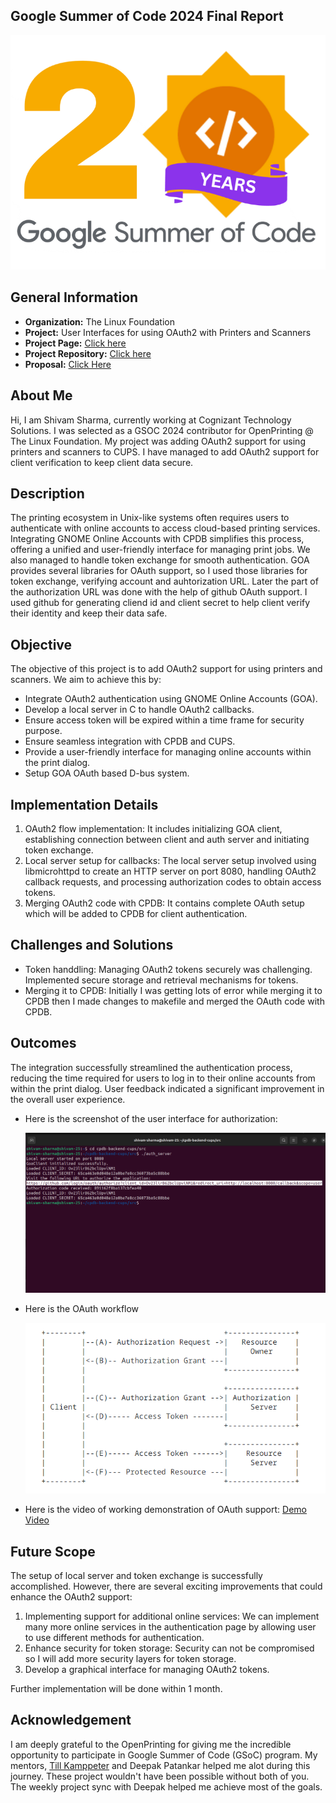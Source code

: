 ## Google Summer of Code 2024 Final Report

<p align="center">
  <img src="https://github.com/shivamsharma2509/GSOC24/blob/main/img/GSoC-20-years.png">
  </p>

## General Information

- **Organization:** The Linux Foundation <br/>
- **Project:** User Interfaces for using OAuth2 with Printers and Scanners <br/>
- **Project Page:** [Click here](https://wiki.linuxfoundation.org/gsoc/google-summer-code-2024-openprinting-projects) <br/>
- **Project Repository:** [Click here](https://github.com/shivamsharma2509/cpdb-backend-cups) <br/>
- **Proposal:** [Click Here](https://drive.google.com/file/d/1BQcyW8WkD_lmbC8qw1ziu-09sWNfKOtN/view?usp=sharing) <br/>

## About Me

Hi, I am Shivam Sharma, currently working at Cognizant Technology Solutions. I was selected as a GSOC 2024 contributor for OpenPrinting @ The Linux Foundation. My project was adding OAuth2 support for using printers and scanners to CUPS. I have managed to add OAuth2 support for client verification to keep client data secure.

## Description

The printing ecosystem in Unix-like systems often requires users to authenticate with online accounts to access cloud-based printing services. Integrating GNOME Online Accounts with CPDB simplifies this process, offering a unified and user-friendly interface for managing print jobs. We also managed to handle token exchange for smooth authentication. GOA provides several libraries for OAuth support, so I used those libraries for token exchange, verifying account and auhtorization URL. Later the part of the authorization URL was done with the help of github OAuth support. I used github for generating cliend id and client secret to help client verify their identity and keep their data safe.

## Objective

The objective of this project is to add OAuth2 support for using printers and scanners. We aim to achieve this by:

- Integrate OAuth2 authentication using GNOME Online Accounts (GOA).
- Develop a local server in C to handle OAuth2 callbacks.
- Ensure access token will be expired within a time frame for security purpose.
- Ensure seamless integration with CPDB and CUPS.
- Provide a user-friendly interface for managing online accounts within the print dialog.
- Setup GOA OAuth based D-bus system.

## Implementation Details

1. OAuth2 flow implementation: It includes initializing GOA client, establishing connection between client and auth server and initiating token exchange.
2. Local server setup for callbacks: The local server setup involved using libmicrohttpd to create an HTTP server on port 8080, handling OAuth2 callback requests, and processing authorization codes to obtain access tokens.
3. Merging OAuth2 code with CPDB: It contains complete OAuth setup which will be added to CPDB for client authentication.

## Challenges and Solutions

 - Token handdling: Managing OAuth2 tokens securely was challenging. Implemented secure storage and retrieval mechanisms for tokens.
 - Merging it to CPDB: Initially I was getting lots of error while merging it to CPDB then I made changes to makefile and merged the OAuth code with CPDB.

## Outcomes

The integration successfully streamlined the authentication process, reducing the time required for users to log in to their online accounts from within the print dialog. User feedback indicated a significant improvement in the overall user experience.

- Here is the screenshot of the user interface for authorization:

  <p align="center">
  <img src="https://github.com/shivamsharma2509/GSOC24/blob/main/img/demo1.png">
  </p>

- Here is the OAuth workflow

   <p align="center">
   <img src = "https://github.com/shivamsharma2509/GSOC24/blob/main/img/OAuth_Flw.png">
   </p>

- Here is the video of working demonstration of OAuth support: [Demo Video](https://drive.google.com/file/d/1QxFpt3Z-jtVuEZX4pmkxs7ZQTU9sp9sV/view?usp=drivesdk) 

## Future Scope

The setup of local server and token exchange is successfully accomplished. However, there are several exciting improvements that could enhance the OAuth2 support:

 1. Implementing support for additional online services: We can implement many more online services in the authentication page by allowing user to use different methods for authentication.
 2. Enhance security for token storage: Security can not be compromised so I will add more security layers for token storage.
 3. Develop a graphical interface for managing OAuth2 tokens.

Further implementation will be done within 1 month. 

## Acknowledgement

I am deeply grateful to the OpenPrinting for giving me the incredible opportunity to participate in Google Summer of Code (GSoC) program. My mentors, [Till Kamppeter](https://github.com/tillkamppeter) and Deepak Patankar helped me alot during this journey. These project wouldn't have been possible without both of you.
The weekly project sync with Deepak helped me achieve most of the goals.

